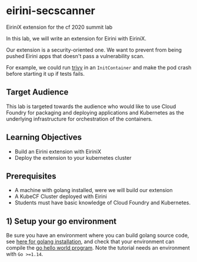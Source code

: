 # eirini-secscanner
EiriniX extension for the cf 2020 summit lab


In this lab, we will write an extension for Eirini with EiriniX.

Our extension is a security-oriented one. We want to prevent from being pushed Eirini apps that doesn't pass a vulnerability scan.

For example, we could run [trivy](https://github.com/aquasecurity/trivy#embed-in-dockerfile) in an `InitContainer` and make the pod crash before starting it up if tests fails.

## Target Audience

This lab is targeted towards the audience who would like to use Cloud Foundry for packaging and deploying applications and Kubernetes as the underlying infrastructure for orchestration of the containers.

## Learning Objectives

 - Build an Eirini extension with EiriniX
 - Deploy the extension to your kubernetes cluster

## Prerequisites
- A machine with golang installed, were we will build our extension
- A KubeCF Cluster deployed with Eirini
- Students must have basic knowledge of Cloud Foundry and Kubernetes.


## 1) Setup your go environment

Be sure you have an environment where you can build golang source code, see [here for golang installation](https://golang.org/doc/install), and check that your environment can compile the [go hello world program](https://golang.org/doc/tutorial/getting-started). Note the tutorial needs an environment with `Go >=1.14`.
